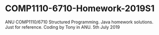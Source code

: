 # COMP1110-6710-Homework-2019S1

ANU COMP1110/6710 Structured Programming.
Java homework solutions.
Just for reference.
Coding by Tony in ANU.
5th July 2019
